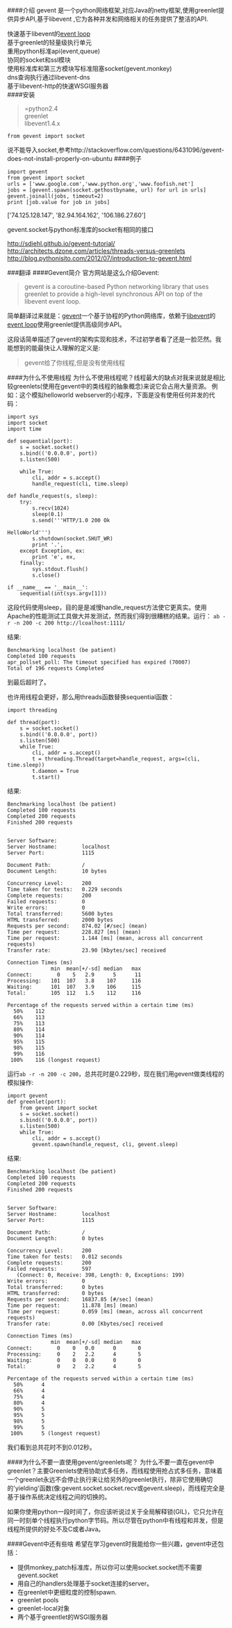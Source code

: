 ####介绍
gevent 是一个python网络框架,对应Java的netty框架,使用greenlet提供异步API,基于libevent ,它为各种并发和网络相关的任务提供了整洁的API.   

快速基于libevent的[event loop](http://www.ruanyifeng.com/blog/2013/10/event_loop.html)  
基于greenlet的轻量级执行单元  
重用python标准api(event,queue)  
协同的socket和ssl模块  
使用标准库和第三方模块写标准阻塞socket(gevent.monkey)  
dns查询执行通过libevent-dns  
基于libevent-http的快速WSGI服务器  
####安装
>=python2.4  
greenlet  
libevent1.4.x  

    from gevent import socket
说不能导入socket,参考http://stackoverflow.com/questions/6431096/gevent-does-not-install-properly-on-ubuntu
####例子

    import gevent
    from gevent import socket
    urls = ['www.google.com','www.python.org','www.foofish.net']
    jobs = [gevent.spawn(socket.gethostbyname, url) for url in urls]
    gevent.joinall(jobs, timeout=2)
    print [job.value for job in jobs]
['74.125.128.147', '82.94.164.162', '106.186.27.60']

gevent.socket与python标准库的socket有相同的接口


http://sdiehl.github.io/gevent-tutorial/  
http://architects.dzone.com/articles/threads-versus-greenlets  
http://blog.pythonisito.com/2012/07/introduction-to-gevent.html  

###翻译
####Gevent简介
官方网站是这么介绍Gevent:  
>gevent is a coroutine-based Python networking library that uses greenlet to provide a high-level synchronous API on top of the libevent event loop.  

简单翻译过来就是：[gevent](http://www.gevent.org/)一个基于协程的Python网络库，依赖于[libevent](http://www.libevent.org/)的[event loop](http://www.ruanyifeng.com/blog/2013/10/event_loop.html)使用greenlet提供高级同步API。

这段话简单描述了gevent的架构实现和技术，不过初学者看了还是一脸茫然。我能想到的能最快让人理解的定义是:  
>gevent给了你线程,但是没有使用线程  

####为什么不使用线程
为什么不使用线程呢？线程最大的缺点对我来说就是相比较greenlets(使用在gevent中的类线程的抽象概念)来说它会占用大量资源。 例如：这个模拟helloworld webserver的小程序，下面是没有使用任何并发的代码：  
 
    import sys
    import socket
    import time
    
    def sequential(port):
        s = socket.socket()
        s.bind(('0.0.0.0', port))
        s.listen(500)
    
        while True:
            cli, addr = s.accept()
            handle_request(cli, time.sleep)
    
    def handle_request(s, sleep):
        try:
            s.recv(1024)
            sleep(0.1)
            s.send('''HTTP/1.0 200 Ok 
    
    HelloWorld''')
            s.shutdown(socket.SHUT_WR)
            print '.',
        except Exception, ex:
            print 'e', ex,
        finally:
            sys.stdout.flush()
            s.close()
    
    if __name__ == '__main__':
        sequential(int(sys.argv[1]))

这段代码使用sleep，目的是是减慢handle_request方法使它更真实。使用Apache的性能测试工具做大并发测试，然而我们得到很糟糕的结果。运行： `ab -r -n 200 -c 200 http://lcoalhost:1111/`  

结果:

    Benchmarking localhost (be patient)
    Completed 100 requests
    apr_pollset_poll: The timeout specified has expired (70007)
    Total of 196 requests Completed
到最后超时了。

也许用线程会更好，那么用threads函数替换sequential函数：

    import threading
    
    def thread(port):
        s = socket.socket()
        s.bind(('0.0.0.0', port))
        s.listen(500)
        while True:
            cli, addr = s.accept()
            t = threading.Thread(target=handle_request, args=(cli, time.sleep))
            t.daemon = True
            t.start()
结果:  

    Benchmarking localhost (be patient)
    Completed 100 requests
    Completed 200 requests
    Finished 200 requests
    
    
    Server Software:        
    Server Hostname:        localhost
    Server Port:            1115
    
    Document Path:          /
    Document Length:        10 bytes
    
    Concurrency Level:      200
    Time taken for tests:   0.229 seconds
    Complete requests:      200
    Failed requests:        0
    Write errors:           0
    Total transferred:      5600 bytes
    HTML transferred:       2000 bytes
    Requests per second:    874.02 [#/sec] (mean)
    Time per request:       228.827 [ms] (mean)
    Time per request:       1.144 [ms] (mean, across all concurrent requests)
    Transfer rate:          23.90 [Kbytes/sec] received
    
    Connection Times (ms)
                  min  mean[+/-sd] median   max
    Connect:        0    5   2.9      5      11
    Processing:   101  107   3.8    107     116
    Waiting:      101  107   3.9    106     115
    Total:        105  112   1.5    112     116
    
    Percentage of the requests served within a certain time (ms)
      50%    112
      66%    113
      75%    113
      80%    114
      90%    114
      95%    115
      98%    115
      99%    116
     100%    116 (longest request)

运行`ab -r -n 200 -c 200`，总共花时是0.229秒，现在我们用gevent做类线程的模拟操作:  

    import gevent
    def greenlet(port):
        from gevent import socket
        s = socket.socket()
        s.bind(('0.0.0.0', port))
        s.listen(500)
        while True:
            cli, addr = s.accept()
            gevent.spawn(handle_request, cli, gevent.sleep)    
结果:  

    Benchmarking localhost (be patient)
    Completed 100 requests
    Completed 200 requests
    Finished 200 requests
    
    
    Server Software:        
    Server Hostname:        localhost
    Server Port:            1115
    
    Document Path:          /
    Document Length:        0 bytes
    
    Concurrency Level:      200
    Time taken for tests:   0.012 seconds
    Complete requests:      200
    Failed requests:        597
       (Connect: 0, Receive: 398, Length: 0, Exceptions: 199)
    Write errors:           0
    Total transferred:      0 bytes
    HTML transferred:       0 bytes
    Requests per second:    16837.85 [#/sec] (mean)
    Time per request:       11.878 [ms] (mean)
    Time per request:       0.059 [ms] (mean, across all concurrent requests)
    Transfer rate:          0.00 [Kbytes/sec] received
    
    Connection Times (ms)
                  min  mean[+/-sd] median   max
    Connect:        0    0   0.0      0       0
    Processing:     0    2   2.2      4       5
    Waiting:        0    0   0.0      0       0
    Total:          0    2   2.2      4       5
    
    Percentage of the requests served within a certain time (ms)
      50%      4
      66%      4
      75%      4
      80%      4
      90%      5
      95%      5
      98%      5
      99%      5
     100%      5 (longest request)

我们看到总共花时不到0.012秒。

####为什么不要一直使用gevent/greenlets呢？
为什么不要一直在gevent中greenlet？主要Greenlets使用协助式多任务，而线程使用抢占式多任务，意味着一个greenlet永远不会停止执行来让给另外的greenlet执行，除非它使用确切的'yielding'函数(像:gevent.socket.socket.recv或gevent.sleep)，而线程完全是基于操作系统决定线程之间的切换的。   

如果你使用python一段时间了，你应该听说过关于全局解释锁(GIL)，它只允许在同一时刻单个线程执行python字节码。所以尽管在python中有线程和并发，但是线程所提供的好处不及C或者Java。  

####Gevent中还有些啥
希望在学习gevent时我能给你一些兴趣，gevent中还包括：  
* 提供monkey_patch标准库，所以你可以使用socket.socket而不需要gevent.socket  
* 用自己的handlers处理基于socket连接的server。  
* 在greenlet中更细粒度的控制spawn.  
* greenlet pools  
* greenlet-local对象  
* 两个基于greentlet的WSGI服务器  

